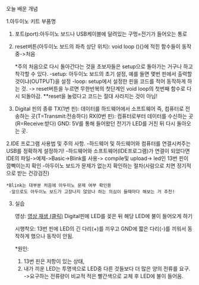 오늘 배운 개념

1.아두이노 키트 부품명
1) 포트(port):아두이노 보드나 USB케이블에 달려있는 구멍=전기가 들어오는 통로
   
2) reset버튼(아두이노 보드의 좌측 상단 위치): void loop (){}에 적힌 함수들이 동작 중->처음
   
   *주의
    처음으로 다시 돌아간다는 것을 초보자들은 setup으로 돌아가는 거구나 하고 착각할 수 있다.
    -setup: 아두이노 보드의 초기 설정, 예를 들면 몇번 핀에서 출력할 것이냐(OUTPUT)을 설정
    -loop: setup에서 설정한 핀을 코드를 적어 동작하게 하는 것.
    -> reset버튼을 누르면 무한반복의 첫단계인 void loop의 첫번째 함수로 다시 되돌아감.
    **reset을 눌렀다고 코드는 절대 사라지는 것이 아님!
   
3) Digital 핀의 종류
   TX(1번 핀): 데이터를 하드웨어에서 소프트웨어 즉, 컴퓨터로 전송하는 곳(T=Transmit:전송하다)
   RX(0번 핀): 컴퓨터로부터 데이터를 수신하는 곳(R=Receive:받다)
   GND: 5V를 통해 들어왔던 전기가 LED를 거친 뒤 다시 돌아오는 곳.

2.IDE 프로그램 사용법 및 주의 사항.
 -하드웨어 및 하드웨어와 컴퓨터를 연결시켜주는 USB를 정확하게 설정하기!
 -하드웨어와 소프트웨어(IDE프로그램)가 연결이 되었다면 IDE의 파일->예제->Basic->Blink를 사용-> compile및 upload-> led인 13번 핀이 깜빡이는지 확인
 -아두이노 보드가 문제가 없는지 확인하는 절차(사람으로 치면 정기적으로 받는 건강검진)
   
    *Blink는 대부분 처음에 아두이노 문제 여부 확인용
     -앞으로도 아두이노 보드가 고장나지 않았나 하는 의심이 들때마다 해보는 거 추천!

3. 실습
   
   영상: [영상 재생 (클릭)](https://github.com/sukjin97/IoT-portfolio/raw/main/led_test.mp4)
   Digital핀에 LED를 꽂은 뒤 해당 LED에 불이 들어오게 하기
  

   시행착오: 13번 핀에 LED의 긴 다리(+)를 끼우고 GND에 짧은 다리(-)를 끼워서 동작하게 했으나 동작이 안됨.

    *원인:
     1) 13번 핀은 저항이 있는 상태,
     2) 내가 끼운 LED는 투명색으로 LED중 다른 것들보다 더 많은 양의 전류를 요구.
        ->요구하는 전류량이 비교적 적은 빨간색으로 교체 후 LED에 불이 들어옴. 


